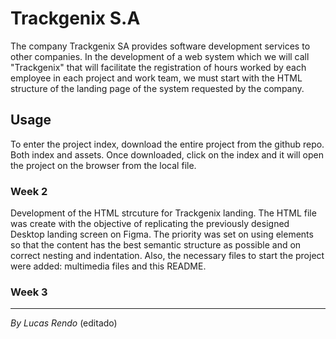 # Trackgenix S.A
The company Trackgenix SA provides software development services to other companies.
In the development of a web system which we will call "Trackgenix" that will facilitate the
registration of hours worked by each employee in each project and work team, we must start with the
HTML structure of the landing page of the system requested by the company.

## Usage
To enter the project index, download the entire project from the github repo. Both index and assets. Once downloaded, click on the index and it will open the project on the browser from the local file.

### Week 2
Development of the HTML strcuture for Trackgenix landing. The HTML file was create with the objective of replicating the previously designed Desktop landing screen on Figma. The priority was set on using elements so that the content has the best semantic structure as possible and on correct nesting and indentation.
Also, the necessary files to start the project were added: multimedia files and this README.

### Week 3


---
_By Lucas Rendo_ (editado) 
